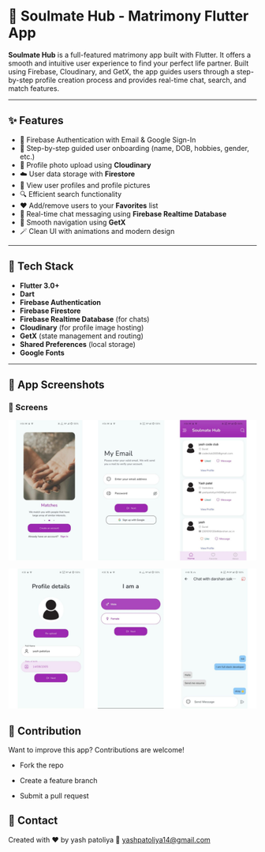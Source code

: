 # 💑 Soulmate Hub - Matrimony Flutter App

**Soulmate Hub** is a full-featured matrimony app built with Flutter. It offers a smooth and intuitive user experience to find your perfect life partner. Built using Firebase, Cloudinary, and GetX, the app guides users through a step-by-step profile creation process and provides real-time chat, search, and match features.

---

## ✨ Features

- 🔐 Firebase Authentication with Email & Google Sign-In
- 👣 Step-by-step guided user onboarding (name, DOB, hobbies, gender, etc.)
- 📸 Profile photo upload using **Cloudinary**
- ☁️ User data storage with **Firestore**
- 🧑 View user profiles and profile pictures
- 🔍 Efficient search functionality
- ❤️ Add/remove users to your **Favorites** list
- 💬 Real-time chat messaging using **Firebase Realtime Database**
- 🎯 Smooth navigation using **GetX**
- 🪄 Clean UI with animations and modern design

---

## 🔧 Tech Stack

- **Flutter 3.0+**
- **Dart**
- **Firebase Authentication**
- **Firebase Firestore**
- **Firebase Realtime Database** (for chats)
- **Cloudinary** (for profile image hosting)
- **GetX** (state management and routing)
- **Shared Preferences** (local storage)
- **Google Fonts**

---

## 📱 App Screenshots

### 🔹 Screens
![Screens](assets/demo/1.jpg)

![Screens](assets/demo/2.jpg)

## 🙌 Contribution

Want to improve this app? Contributions are welcome!

- Fork the repo

- Create a feature branch

- Submit a pull request

## 📧 Contact
Created with ❤️ by yash patoliya
📧 yashpatoliya14@gmail.com
